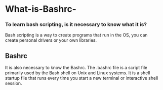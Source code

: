 # What-is-Bashrc-

### To learn bash scripting, is it necessary to know what it is?
Bash scripting is a way to create programs that run in the OS, you can create personal drivers or your own libraries.

## Bashrc
It is also necessary to know the Bashrc.
The .bashrc file is a script file primarily used by the Bash shell on Unix and Linux systems. It is a shell startup file that runs every time you start a new terminal or interactive shell session.
